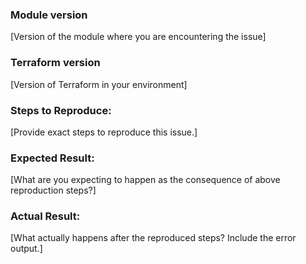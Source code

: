 ### Module version
[Version of the module where you are encountering the issue]

### Terraform version
[Version of Terraform in your environment]

### Steps to Reproduce:
[Provide exact steps to reproduce this issue.]

### Expected Result:
[What are you expecting to happen as the consequence of above reproduction steps?]

### Actual Result:
[What actually happens after the reproduced steps? Include the error output.]
